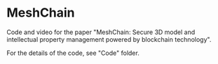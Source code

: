 # MeshChain

Code and video for the paper "MeshChain: Secure 3D model and intellectual property management powered by blockchain technology".

For the details of the code, see "Code" folder.
